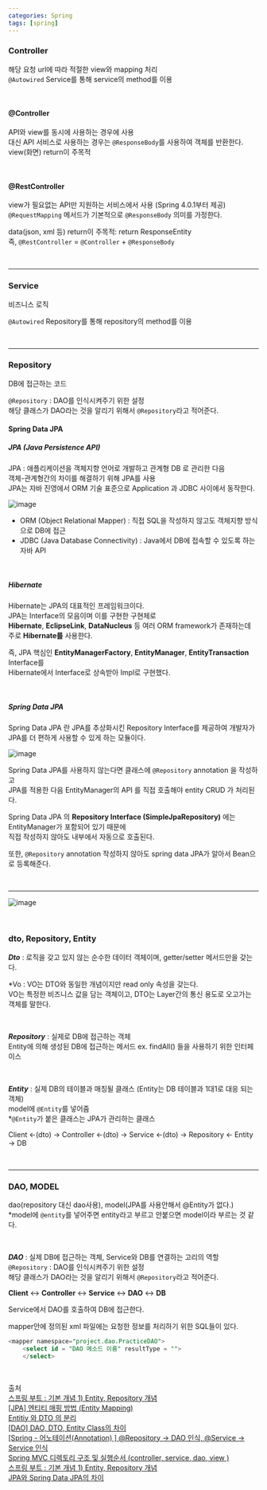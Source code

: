 ```yaml
---
categories: Spring
tags: [spring]
---
```


### Controller
해당 요청 url에 따라 적절한 view와 mapping 처리                  
`@Autowired` Service를 통해 service의 method를 이용                  

<br>

#### @Controller
API와 view를 동시에 사용하는 경우에 사용                  
대신 API 서비스로 사용하는 경우는 `@ResponseBody`를 사용하여 객체를 반환한다.                  
view(화면) return이 주목적                  

<br>

#### @RestController                  
view가 필요없는 API만 지원하는 서비스에서 사용 (Spring 4.0.1부터 제공)                  
`@RequestMapping` 메서드가 기본적으로 `@ResponseBody` 의미를 가정한다.     

data(json, xml 등) return이 주목적: return ResponseEntity                  
즉, `@RestController` = `@Controller` + `@ResponseBody`                  

<br>

---

### Service
비즈니스 로직          

`@Autowired` Repository를 통해 repository의 method를 이용            

<br>

---

### Repository           
DB에 접근하는 코드             

`@Repository` : DAO를 인식시켜주기 위한 설정                                       
해당 클래스가 DAO라는 것을 알리기 위해서 `@Repository`라고 적어준다.                                       

#### Spring Data JPA                        
##### JPA (Java Persistence API)                        
JPA : 애플리케이션을 객체지향 언어로 개발하고 관계형 DB 로 관리한 다음         
객체-관계형간의 차이를 해결하기 위해 JPA를 사용                          
JPA는 자바 진영에서 ORM 기술 표준으로 Application 과 JDBC 사이에서 동작한다.                         
                                                
![image](https://user-images.githubusercontent.com/74857364/184530243-fb94480f-e7bd-4d8e-b5e7-897e9d302451.png)                        

- ORM (Object Relational Mapper) : 직접 SQL을 작성하지 않고도 객체지향 방식으로 DB에 접근                        
- JDBC (Java Database Connectivity) : Java에서 DB에 접속할 수 있도록 하는 자바 API                        

<br>

##### Hibernate         
Hibernate는 JPA의 대표적인 프레임워크이다.                                                 
JPA는 Interface의 모음이며 이를 구현한 구현체로                        
**Hibernate**, **EclipseLink**, **DataNucleus** 등 여러 ORM framework가 존재하는데 주로 **Hibernate를** 사용한다.                                                

즉, JPA 핵심인 **EntityManagerFactory**, **EntityManager**, **EntityTransaction** Interface를                         
Hibernate에서 Interface로 상속받아 Impl로 구현했다.     

<br>

##### Spring Data JPA                        
Spring Data JPA 란 JPA를 추상화시킨 Repository Interface를 제공하여 
개발자가 JPA를 더 편하게 사용할 수 있게 하는 모듈이다.    

![image](https://user-images.githubusercontent.com/74857364/184530292-544f47bd-fb38-4e27-a40e-8f9475ca36c3.png)                        
                        
Spring Data JPA를 사용하지 않는다면 클래스에 `@Repository` annotation 을 작성하고       
JPA를 적용한 다음 EntityManager의 API 를 직접 호출해야 entity CRUD 가 처리된다.                                       

Spring Data JPA 의 **Repository Interface (SimpleJpaRepository)** 에는 EntityManager가 포함되어 있기 때문에                         
직접 작성하지 않아도 내부에서 자동으로 호출된다.                                 

또한, `@Repository` annotation 작성하지 않아도 spring data JPA가 알아서 Bean으로 등록해준다.                                            

<br>                        

---

![image](https://user-images.githubusercontent.com/74857364/184529203-eda462c3-ab64-42e2-9b9e-81b71d5b83ac.png)

<br>

### dto, Repository, Entity
***Dto*** : 로직을 갖고 있지 않는 순수한 데이터 객체이며, getter/setter 메서드만을 갖는다.  

*Vo : VO는 DTO와 동일한 개념이지만 read only 속성을 갖는다.                         
VO는 특정한 비즈니스 값을 담는 객체이고, DTO는 Layer간의 통신 용도로 오고가는 객체를 말한다.        

<br>

***Repository*** : 실제로 DB에 접근하는 객체                 
Entity에 의해 생성된 DB에 접근하는 메서드 ex. findAll() 들을 사용하기 위한 인터페이스                 
    
<br>
    
***Entity*** : 실제 DB의 테이블과 매칭될 클래스 (Entity는 DB 테이블과 1대1로 대응 되는 객체)        
model에 `@Entity`를 넣어줌          
*`@Entity`가 붙은 클래스는 JPA가 관리하는 클래스       

Client ←(dto) → Controller ←(dto) → Service ←(dto) → Repository ← Entity → DB

<br>

---

### DAO, MODEL
dao(repository 대신 dao사용), model(JPA를 사용안해서 @Entity가 없다.)           
*model에 `@entity`를 넣어주면 entity라고 부르고 안붙으면 model이라 부르는 것 같다.          

<br>
          
***DAO*** : 실제 DB에 접근하는 객체, Service와 DB를 연결하는 고리의 역할          
`@Repository` : DAO를 인식시켜주기 위한 설정          
해당 클래스가 DAO라는 것을 알리기 위해서 `@Repository`라고 적어준다.          

**Client** ↔ **Controller** ↔ **Service** ↔ **DAO** ↔ **DB**          

Service에서 DAO를 호출하여 DB에 접근한다.          

mapper안에 정의된 xml 파일에는 요청한 정보를 처리하기 위한 SQL들이 있다.          
```sql
<mapper namespace="project.dao.PracticeDAO">
    <select id = "DAO 메소드 이름" resultType = "">
    </select>
```

<br>          

출처                           
[스프링 부트 : 기본 개념 1) Entity, Repository 개념](https://whitepro.tistory.com/265)                    
[[JPA] 엔티티 매핑 방법 (Entity Mapping)](https://gmlwjd9405.github.io/2019/08/11/entity-mapping.html)                   
[Entitiy 와 DTO 의 분리](https://velog.io/@boo105/Entitiy-%EC%99%80-DTO-%EC%9D%98-%EB%B6%84%EB%A6%AC)                  
[[DAO] DAO, DTO, Entity Class의 차이](https://gmlwjd9405.github.io/2018/12/25/difference-dao-dto-entity.html)                  
[[Spring - 어노테이션(Annotation) ] @Repository → DAO 인식, @Service → Service 인식](https://whitekeyboard.tistory.com/178)                  
[Spring MVC 디렉토리 구조 및 실행순서 (controller, service, dao, view )](https://it-sunny-333.tistory.com/129)                  
[스프링 부트 : 기본 개념 1) Entity, Repository 개념](https://whitepro.tistory.com/265)                    
[JPA와 Spring Data JPA의 차이](https://velog.io/@evelyn82ny/JPA-vs-Spring-Data-JPA)                
